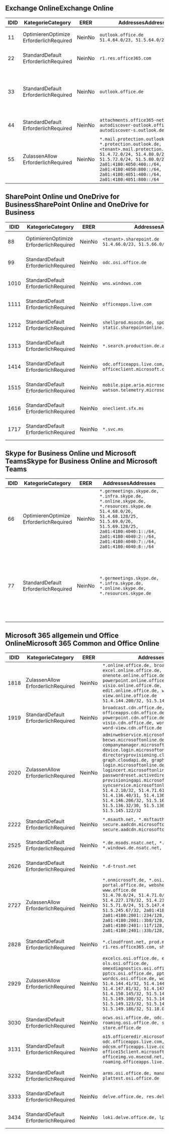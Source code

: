 <!--THIS FILE IS AUTOMATICALLY GENERATED. MANUAL CHANGES WILL BE OVERWRITTEN.-->
<!--Please contact the Office 365 Endpoints team with any questions.-->
<!--Germany endpoints version 2019072900-->
<!--File generated 2019-08-21 08:00:16.4606-->

## <a name="exchange-online"></a><span data-ttu-id="4655d-101">Exchange Online</span><span class="sxs-lookup"><span data-stu-id="4655d-101">Exchange Online</span></span>

<span data-ttu-id="4655d-102">ID</span><span class="sxs-lookup"><span data-stu-id="4655d-102">ID</span></span> | <span data-ttu-id="4655d-103">Kategorie</span><span class="sxs-lookup"><span data-stu-id="4655d-103">Category</span></span> | <span data-ttu-id="4655d-104">ER</span><span class="sxs-lookup"><span data-stu-id="4655d-104">ER</span></span> | <span data-ttu-id="4655d-105">Addresses</span><span class="sxs-lookup"><span data-stu-id="4655d-105">Addresses</span></span> | <span data-ttu-id="4655d-106">Ports</span><span class="sxs-lookup"><span data-stu-id="4655d-106">Ports</span></span>
-- | -------------------- | -- | ------------------------------------------------------------------------------------------------------------------------------------------------------------------------------------------------------------------------------------------------------------ | -------------------------------
<span data-ttu-id="4655d-107">1</span><span class="sxs-lookup"><span data-stu-id="4655d-107">1</span></span> | <span data-ttu-id="4655d-108">Optimieren</span><span class="sxs-lookup"><span data-stu-id="4655d-108">Optimize</span></span><BR><span data-ttu-id="4655d-109">Erforderlich</span><span class="sxs-lookup"><span data-stu-id="4655d-109">Required</span></span> | <span data-ttu-id="4655d-110">Nein</span><span class="sxs-lookup"><span data-stu-id="4655d-110">No</span></span> | `outlook.office.de`<BR>`51.4.64.0/23, 51.5.64.0/23` | <span data-ttu-id="4655d-111">**TCP:** 443, 80</span><span class="sxs-lookup"><span data-stu-id="4655d-111">**TCP:** 443, 80</span></span>
<span data-ttu-id="4655d-112">2</span><span class="sxs-lookup"><span data-stu-id="4655d-112">2</span></span> | <span data-ttu-id="4655d-113">Standard</span><span class="sxs-lookup"><span data-stu-id="4655d-113">Default</span></span><BR><span data-ttu-id="4655d-114">Erforderlich</span><span class="sxs-lookup"><span data-stu-id="4655d-114">Required</span></span> | <span data-ttu-id="4655d-115">Nein</span><span class="sxs-lookup"><span data-stu-id="4655d-115">No</span></span> | `r1.res.office365.com` | <span data-ttu-id="4655d-116">**TCP:** 443, 80</span><span class="sxs-lookup"><span data-stu-id="4655d-116">**TCP:** 443, 80</span></span>
<span data-ttu-id="4655d-117">3</span><span class="sxs-lookup"><span data-stu-id="4655d-117">3</span></span> | <span data-ttu-id="4655d-118">Standard</span><span class="sxs-lookup"><span data-stu-id="4655d-118">Default</span></span><BR><span data-ttu-id="4655d-119">Erforderlich</span><span class="sxs-lookup"><span data-stu-id="4655d-119">Required</span></span> | <span data-ttu-id="4655d-120">Nein</span><span class="sxs-lookup"><span data-stu-id="4655d-120">No</span></span> | `outlook.office.de` | <span data-ttu-id="4655d-121">**TCP:** 143, 25, 587, 993, 995</span><span class="sxs-lookup"><span data-stu-id="4655d-121">**TCP:** 143, 25, 587, 993, 995</span></span>
<span data-ttu-id="4655d-122">4</span><span class="sxs-lookup"><span data-stu-id="4655d-122">4</span></span> | <span data-ttu-id="4655d-123">Standard</span><span class="sxs-lookup"><span data-stu-id="4655d-123">Default</span></span><BR><span data-ttu-id="4655d-124">Erforderlich</span><span class="sxs-lookup"><span data-stu-id="4655d-124">Required</span></span> | <span data-ttu-id="4655d-125">Nein</span><span class="sxs-lookup"><span data-stu-id="4655d-125">No</span></span> | `attachments.office365-net.de, autodiscover-outlook.office.de, autodiscover-s.outlook.de` | <span data-ttu-id="4655d-126">**TCP:** 443, 80</span><span class="sxs-lookup"><span data-stu-id="4655d-126">**TCP:** 443, 80</span></span>
<span data-ttu-id="4655d-127">5</span><span class="sxs-lookup"><span data-stu-id="4655d-127">5</span></span> | <span data-ttu-id="4655d-128">Zulassen</span><span class="sxs-lookup"><span data-stu-id="4655d-128">Allow</span></span><BR><span data-ttu-id="4655d-129">Erforderlich</span><span class="sxs-lookup"><span data-stu-id="4655d-129">Required</span></span> | <span data-ttu-id="4655d-130">Nein</span><span class="sxs-lookup"><span data-stu-id="4655d-130">No</span></span> | `*.mail.protection.outlook.de, *.protection.outlook.de, <tenant>.mail.protection.outlook.de`<BR>`51.4.72.0/24, 51.4.80.0/27, 51.5.72.0/24, 51.5.80.0/27, 2a01:4180:4050:400::/64, 2a01:4180:4050:800::/64, 2a01:4180:4051:400::/64, 2a01:4180:4051:800::/64` | <span data-ttu-id="4655d-131">**TCP:** 25, 443</span><span class="sxs-lookup"><span data-stu-id="4655d-131">**TCP:** 25, 443</span></span>

## <a name="sharepoint-online-and-onedrive-for-business"></a><span data-ttu-id="4655d-132">SharePoint Online und OneDrive for Business</span><span class="sxs-lookup"><span data-stu-id="4655d-132">SharePoint Online and OneDrive for Business</span></span>

<span data-ttu-id="4655d-133">ID</span><span class="sxs-lookup"><span data-stu-id="4655d-133">ID</span></span> | <span data-ttu-id="4655d-134">Kategorie</span><span class="sxs-lookup"><span data-stu-id="4655d-134">Category</span></span> | <span data-ttu-id="4655d-135">ER</span><span class="sxs-lookup"><span data-stu-id="4655d-135">ER</span></span> | <span data-ttu-id="4655d-136">Addresses</span><span class="sxs-lookup"><span data-stu-id="4655d-136">Addresses</span></span> | <span data-ttu-id="4655d-137">Ports</span><span class="sxs-lookup"><span data-stu-id="4655d-137">Ports</span></span>
-- | -------------------- | -- | ------------------------------------------------------------------------------ | ----------------
<span data-ttu-id="4655d-138">8</span><span class="sxs-lookup"><span data-stu-id="4655d-138">8</span></span> | <span data-ttu-id="4655d-139">Optimieren</span><span class="sxs-lookup"><span data-stu-id="4655d-139">Optimize</span></span><BR><span data-ttu-id="4655d-140">Erforderlich</span><span class="sxs-lookup"><span data-stu-id="4655d-140">Required</span></span> | <span data-ttu-id="4655d-141">Nein</span><span class="sxs-lookup"><span data-stu-id="4655d-141">No</span></span> | `<tenant>.sharepoint.de`<BR>`51.4.66.0/23, 51.5.66.0/23` | <span data-ttu-id="4655d-142">**TCP:** 443, 80</span><span class="sxs-lookup"><span data-stu-id="4655d-142">**TCP:** 443, 80</span></span>
<span data-ttu-id="4655d-143">9</span><span class="sxs-lookup"><span data-stu-id="4655d-143">9</span></span> | <span data-ttu-id="4655d-144">Standard</span><span class="sxs-lookup"><span data-stu-id="4655d-144">Default</span></span><BR><span data-ttu-id="4655d-145">Erforderlich</span><span class="sxs-lookup"><span data-stu-id="4655d-145">Required</span></span> | <span data-ttu-id="4655d-146">Nein</span><span class="sxs-lookup"><span data-stu-id="4655d-146">No</span></span> | `odc.osi.office.de` | <span data-ttu-id="4655d-147">**TCP:** 443, 80</span><span class="sxs-lookup"><span data-stu-id="4655d-147">**TCP:** 443, 80</span></span>
<span data-ttu-id="4655d-148">10</span><span class="sxs-lookup"><span data-stu-id="4655d-148">10</span></span> | <span data-ttu-id="4655d-149">Standard</span><span class="sxs-lookup"><span data-stu-id="4655d-149">Default</span></span><BR><span data-ttu-id="4655d-150">Erforderlich</span><span class="sxs-lookup"><span data-stu-id="4655d-150">Required</span></span> | <span data-ttu-id="4655d-151">Nein</span><span class="sxs-lookup"><span data-stu-id="4655d-151">No</span></span> | `wns.windows.com` | <span data-ttu-id="4655d-152">**TCP:** 443, 80</span><span class="sxs-lookup"><span data-stu-id="4655d-152">**TCP:** 443, 80</span></span>
<span data-ttu-id="4655d-153">11</span><span class="sxs-lookup"><span data-stu-id="4655d-153">11</span></span> | <span data-ttu-id="4655d-154">Standard</span><span class="sxs-lookup"><span data-stu-id="4655d-154">Default</span></span><BR><span data-ttu-id="4655d-155">Erforderlich</span><span class="sxs-lookup"><span data-stu-id="4655d-155">Required</span></span> | <span data-ttu-id="4655d-156">Nein</span><span class="sxs-lookup"><span data-stu-id="4655d-156">No</span></span> | `officeapps.live.com` | <span data-ttu-id="4655d-157">**TCP:** 443, 80</span><span class="sxs-lookup"><span data-stu-id="4655d-157">**TCP:** 443, 80</span></span>
<span data-ttu-id="4655d-158">12</span><span class="sxs-lookup"><span data-stu-id="4655d-158">12</span></span> | <span data-ttu-id="4655d-159">Standard</span><span class="sxs-lookup"><span data-stu-id="4655d-159">Default</span></span><BR><span data-ttu-id="4655d-160">Erforderlich</span><span class="sxs-lookup"><span data-stu-id="4655d-160">Required</span></span> | <span data-ttu-id="4655d-161">Nein</span><span class="sxs-lookup"><span data-stu-id="4655d-161">No</span></span> | `shellprod.msocdn.de, spoprod-a.akamaihd.net, static.sharepointonline.com` | <span data-ttu-id="4655d-162">**TCP:** 443, 80</span><span class="sxs-lookup"><span data-stu-id="4655d-162">**TCP:** 443, 80</span></span>
<span data-ttu-id="4655d-163">13</span><span class="sxs-lookup"><span data-stu-id="4655d-163">13</span></span> | <span data-ttu-id="4655d-164">Standard</span><span class="sxs-lookup"><span data-stu-id="4655d-164">Default</span></span><BR><span data-ttu-id="4655d-165">Erforderlich</span><span class="sxs-lookup"><span data-stu-id="4655d-165">Required</span></span> | <span data-ttu-id="4655d-166">Nein</span><span class="sxs-lookup"><span data-stu-id="4655d-166">No</span></span> | `*.search.production.de.azuretrafficmanager.de` | <span data-ttu-id="4655d-167">**TCP:** 443</span><span class="sxs-lookup"><span data-stu-id="4655d-167">**TCP:** 443</span></span>
<span data-ttu-id="4655d-168">14</span><span class="sxs-lookup"><span data-stu-id="4655d-168">14</span></span> | <span data-ttu-id="4655d-169">Standard</span><span class="sxs-lookup"><span data-stu-id="4655d-169">Default</span></span><BR><span data-ttu-id="4655d-170">Erforderlich</span><span class="sxs-lookup"><span data-stu-id="4655d-170">Required</span></span> | <span data-ttu-id="4655d-171">Nein</span><span class="sxs-lookup"><span data-stu-id="4655d-171">No</span></span> | `odc.officeapps.live.com, officeclient.microsoft.com` | <span data-ttu-id="4655d-172">**TCP:** 443, 80</span><span class="sxs-lookup"><span data-stu-id="4655d-172">**TCP:** 443, 80</span></span>
<span data-ttu-id="4655d-173">15</span><span class="sxs-lookup"><span data-stu-id="4655d-173">15</span></span> | <span data-ttu-id="4655d-174">Standard</span><span class="sxs-lookup"><span data-stu-id="4655d-174">Default</span></span><BR><span data-ttu-id="4655d-175">Erforderlich</span><span class="sxs-lookup"><span data-stu-id="4655d-175">Required</span></span> | <span data-ttu-id="4655d-176">Nein</span><span class="sxs-lookup"><span data-stu-id="4655d-176">No</span></span> | `mobile.pipe.aria.microsoft.com, ssw.live.com, watson.telemetry.microsoft.com` | <span data-ttu-id="4655d-177">**TCP:** 443, 80</span><span class="sxs-lookup"><span data-stu-id="4655d-177">**TCP:** 443, 80</span></span>
<span data-ttu-id="4655d-178">16</span><span class="sxs-lookup"><span data-stu-id="4655d-178">16</span></span> | <span data-ttu-id="4655d-179">Standard</span><span class="sxs-lookup"><span data-stu-id="4655d-179">Default</span></span><BR><span data-ttu-id="4655d-180">Erforderlich</span><span class="sxs-lookup"><span data-stu-id="4655d-180">Required</span></span> | <span data-ttu-id="4655d-181">Nein</span><span class="sxs-lookup"><span data-stu-id="4655d-181">No</span></span> | `oneclient.sfx.ms` | <span data-ttu-id="4655d-182">**TCP:** 443, 80</span><span class="sxs-lookup"><span data-stu-id="4655d-182">**TCP:** 443, 80</span></span>
<span data-ttu-id="4655d-183">17</span><span class="sxs-lookup"><span data-stu-id="4655d-183">17</span></span> | <span data-ttu-id="4655d-184">Standard</span><span class="sxs-lookup"><span data-stu-id="4655d-184">Default</span></span><BR><span data-ttu-id="4655d-185">Erforderlich</span><span class="sxs-lookup"><span data-stu-id="4655d-185">Required</span></span> | <span data-ttu-id="4655d-186">Nein</span><span class="sxs-lookup"><span data-stu-id="4655d-186">No</span></span> | `*.svc.ms` | <span data-ttu-id="4655d-187">**TCP:** 443, 80</span><span class="sxs-lookup"><span data-stu-id="4655d-187">**TCP:** 443, 80</span></span>

## <a name="skype-for-business-online-and-microsoft-teams"></a><span data-ttu-id="4655d-188">Skype for Business Online und Microsoft Teams</span><span class="sxs-lookup"><span data-stu-id="4655d-188">Skype for Business Online and Microsoft Teams</span></span>

<span data-ttu-id="4655d-189">ID</span><span class="sxs-lookup"><span data-stu-id="4655d-189">ID</span></span> | <span data-ttu-id="4655d-190">Kategorie</span><span class="sxs-lookup"><span data-stu-id="4655d-190">Category</span></span> | <span data-ttu-id="4655d-191">ER</span><span class="sxs-lookup"><span data-stu-id="4655d-191">ER</span></span> | <span data-ttu-id="4655d-192">Addresses</span><span class="sxs-lookup"><span data-stu-id="4655d-192">Addresses</span></span> | <span data-ttu-id="4655d-193">Ports</span><span class="sxs-lookup"><span data-stu-id="4655d-193">Ports</span></span>
-- | -------------------- | -- | ----------------------------------------------------------------------------------------------------------------------------------------------------------------------------------------------------------------------------------------------- | --------------------------------------------------
<span data-ttu-id="4655d-194">6</span><span class="sxs-lookup"><span data-stu-id="4655d-194">6</span></span> | <span data-ttu-id="4655d-195">Optimieren</span><span class="sxs-lookup"><span data-stu-id="4655d-195">Optimize</span></span><BR><span data-ttu-id="4655d-196">Erforderlich</span><span class="sxs-lookup"><span data-stu-id="4655d-196">Required</span></span> | <span data-ttu-id="4655d-197">Nein</span><span class="sxs-lookup"><span data-stu-id="4655d-197">No</span></span> | `*.germeetings.skype.de, *.infra.skype.de, *.online.skype.de, *.resources.skype.de`<BR>`51.4.68.0/26, 51.4.68.128/25, 51.5.69.0/26, 51.5.69.128/25, 2a01:4180:4040:1::/64, 2a01:4180:4040:2::/64, 2a01:4180:4040:7::/64, 2a01:4180:4040:8::/64` | <span data-ttu-id="4655d-198">**TCP:** 443, 80</span><span class="sxs-lookup"><span data-stu-id="4655d-198">**TCP:** 443, 80</span></span><BR><span data-ttu-id="4655d-199">**UDP:** 3478</span><span class="sxs-lookup"><span data-stu-id="4655d-199">**UDP:** 3478</span></span>
<span data-ttu-id="4655d-200">7</span><span class="sxs-lookup"><span data-stu-id="4655d-200">7</span></span> | <span data-ttu-id="4655d-201">Standard</span><span class="sxs-lookup"><span data-stu-id="4655d-201">Default</span></span><BR><span data-ttu-id="4655d-202">Erforderlich</span><span class="sxs-lookup"><span data-stu-id="4655d-202">Required</span></span> | <span data-ttu-id="4655d-203">Nein</span><span class="sxs-lookup"><span data-stu-id="4655d-203">No</span></span> | `*.germeetings.skype.de, *.infra.skype.de, *.online.skype.de, *.resources.skype.de` | <span data-ttu-id="4655d-204">**TCP:** 5061, 50000-59999</span><span class="sxs-lookup"><span data-stu-id="4655d-204">**TCP:** 5061, 50000-59999</span></span><BR><span data-ttu-id="4655d-205">**UDP:** 50000-59999</span><span class="sxs-lookup"><span data-stu-id="4655d-205">**UDP:** 50000-59999</span></span>

## <a name="microsoft-365-common-and-office-online"></a><span data-ttu-id="4655d-206">Microsoft 365 allgemein und Office Online</span><span class="sxs-lookup"><span data-stu-id="4655d-206">Microsoft 365 Common and Office Online</span></span>

<span data-ttu-id="4655d-207">ID</span><span class="sxs-lookup"><span data-stu-id="4655d-207">ID</span></span> | <span data-ttu-id="4655d-208">Kategorie</span><span class="sxs-lookup"><span data-stu-id="4655d-208">Category</span></span> | <span data-ttu-id="4655d-209">ER</span><span class="sxs-lookup"><span data-stu-id="4655d-209">ER</span></span> | <span data-ttu-id="4655d-210">Addresses</span><span class="sxs-lookup"><span data-stu-id="4655d-210">Addresses</span></span> | <span data-ttu-id="4655d-211">Ports</span><span class="sxs-lookup"><span data-stu-id="4655d-211">Ports</span></span>
-- | ------------------- | -- | -------------------------------------------------------------------------------------------------------------------------------------------------------------------------------------------------------------------------------------------------------------------------------------------------------------------------------------------------------------------------------------------------------------------------------------------------------------------------------------------------------------------------------------------------------------------------------------------------------------------------- | ----------------
<span data-ttu-id="4655d-212">18</span><span class="sxs-lookup"><span data-stu-id="4655d-212">18</span></span> | <span data-ttu-id="4655d-213">Zulassen</span><span class="sxs-lookup"><span data-stu-id="4655d-213">Allow</span></span><BR><span data-ttu-id="4655d-214">Erforderlich</span><span class="sxs-lookup"><span data-stu-id="4655d-214">Required</span></span> | <span data-ttu-id="4655d-215">Nein</span><span class="sxs-lookup"><span data-stu-id="4655d-215">No</span></span> | `*.online.office.de, broadcast.online.office.de, excel.online.office.de, onenote.online.office.de, powerpoint.online.office.de, visio.online.office.de, word-edit.online.office.de, word-view.online.office.de`<BR>`51.4.144.200/32, 51.5.149.3/32, 51.18.16.0/23` | <span data-ttu-id="4655d-216">**TCP:** 443</span><span class="sxs-lookup"><span data-stu-id="4655d-216">**TCP:** 443</span></span>
<span data-ttu-id="4655d-217">19</span><span class="sxs-lookup"><span data-stu-id="4655d-217">19</span></span> | <span data-ttu-id="4655d-218">Standard</span><span class="sxs-lookup"><span data-stu-id="4655d-218">Default</span></span><BR><span data-ttu-id="4655d-219">Erforderlich</span><span class="sxs-lookup"><span data-stu-id="4655d-219">Required</span></span> | <span data-ttu-id="4655d-220">Nein</span><span class="sxs-lookup"><span data-stu-id="4655d-220">No</span></span> | `broadcast.cdn.office.de, excel.cdn.office.de, officeapps.cdn.office.de, onenote.cdn.office.de, powerpoint.cdn.office.de, view.cdn.office.de, visio.cdn.office.de, word-edit.cdn.office.de, word-view.cdn.office.de` | <span data-ttu-id="4655d-221">**TCP:** 443</span><span class="sxs-lookup"><span data-stu-id="4655d-221">**TCP:** 443</span></span>
<span data-ttu-id="4655d-222">20</span><span class="sxs-lookup"><span data-stu-id="4655d-222">20</span></span> | <span data-ttu-id="4655d-223">Zulassen</span><span class="sxs-lookup"><span data-stu-id="4655d-223">Allow</span></span><BR><span data-ttu-id="4655d-224">Erforderlich</span><span class="sxs-lookup"><span data-stu-id="4655d-224">Required</span></span> | <span data-ttu-id="4655d-225">Nein</span><span class="sxs-lookup"><span data-stu-id="4655d-225">No</span></span> | `adminwebservice.microsoftonline.de, becws.microsoftonline.de, companymanager.microsoftonline.de, device.login.microsoftonline.de, directoryprovisioning.cloudapi.de, graph.cloudapi.de, graph.microsoft.de, login.microsoftonline.de, logincert.microsoftonline.de, pas.cloudapi.de, passwordreset.activedirectory.microsoftazure.de, provisioningapi.microsoftonline.de, syncservice.microsoftonline.de`<BR>`51.4.2.10/32, 51.4.71.61/32, 51.4.136.38/31, 51.4.136.40/31, 51.4.136.42/32, 51.4.146.38/32, 51.4.146.206/32, 51.5.16.7/32, 51.5.71.22/32, 51.5.136.32/30, 51.5.136.36/32, 51.5.145.29/32, 51.5.145.122/32` | <span data-ttu-id="4655d-226">**TCP:** 443, 80</span><span class="sxs-lookup"><span data-stu-id="4655d-226">**TCP:** 443, 80</span></span>
<span data-ttu-id="4655d-227">22</span><span class="sxs-lookup"><span data-stu-id="4655d-227">22</span></span> | <span data-ttu-id="4655d-228">Standard</span><span class="sxs-lookup"><span data-stu-id="4655d-228">Default</span></span><BR><span data-ttu-id="4655d-229">Erforderlich</span><span class="sxs-lookup"><span data-stu-id="4655d-229">Required</span></span> | <span data-ttu-id="4655d-230">Nein</span><span class="sxs-lookup"><span data-stu-id="4655d-230">No</span></span> | `*.msauth.net, *.msftauth.net, secure.aadcdn.microsoftonline-p.com, secure.aadcdn.microsoftonline-p.de` | <span data-ttu-id="4655d-231">**TCP:** 443, 80</span><span class="sxs-lookup"><span data-stu-id="4655d-231">**TCP:** 443, 80</span></span>
<span data-ttu-id="4655d-232">25</span><span class="sxs-lookup"><span data-stu-id="4655d-232">25</span></span> | <span data-ttu-id="4655d-233">Standard</span><span class="sxs-lookup"><span data-stu-id="4655d-233">Default</span></span><BR><span data-ttu-id="4655d-234">Erforderlich</span><span class="sxs-lookup"><span data-stu-id="4655d-234">Required</span></span> | <span data-ttu-id="4655d-235">Nein</span><span class="sxs-lookup"><span data-stu-id="4655d-235">No</span></span> | `*.de.msods.nsatc.net, *.office.de.akadns.net, *.windows.de.nsatc.net, officehome.msocdn.de` | <span data-ttu-id="4655d-236">**TCP:** 443, 80</span><span class="sxs-lookup"><span data-stu-id="4655d-236">**TCP:** 443, 80</span></span>
<span data-ttu-id="4655d-237">26</span><span class="sxs-lookup"><span data-stu-id="4655d-237">26</span></span> | <span data-ttu-id="4655d-238">Standard</span><span class="sxs-lookup"><span data-stu-id="4655d-238">Default</span></span><BR><span data-ttu-id="4655d-239">Erforderlich</span><span class="sxs-lookup"><span data-stu-id="4655d-239">Required</span></span> | <span data-ttu-id="4655d-240">Nein</span><span class="sxs-lookup"><span data-stu-id="4655d-240">No</span></span> | `*.d-trust.net` | <span data-ttu-id="4655d-241">**TCP:** 443, 80</span><span class="sxs-lookup"><span data-stu-id="4655d-241">**TCP:** 443, 80</span></span>
<span data-ttu-id="4655d-242">27</span><span class="sxs-lookup"><span data-stu-id="4655d-242">27</span></span> | <span data-ttu-id="4655d-243">Zulassen</span><span class="sxs-lookup"><span data-stu-id="4655d-243">Allow</span></span><BR><span data-ttu-id="4655d-244">Erforderlich</span><span class="sxs-lookup"><span data-stu-id="4655d-244">Required</span></span> | <span data-ttu-id="4655d-245">Nein</span><span class="sxs-lookup"><span data-stu-id="4655d-245">No</span></span> | `*.onmicrosoft.de, *.osi.office.de, office.de, portal.office.de, webshell.suite.office.de, www.office.de`<BR>`51.4.70.0/24, 51.4.71.0/24, 51.4.226.115/32, 51.4.227.178/32, 51.4.230.178/32, 51.5.70.0/24, 51.5.71.0/24, 51.5.147.48/32, 51.5.242.163/32, 51.5.245.67/32, 2a01:4180:2001::92/128, 2a01:4180:2001::234/128, 2a01:4180:2001::3b8/128, 2a01:4180:2401::11f/128, 2a01:4180:2401::33b/128, 2a01:4180:2401::55b/128` | <span data-ttu-id="4655d-246">**TCP:** 443, 80</span><span class="sxs-lookup"><span data-stu-id="4655d-246">**TCP:** 443, 80</span></span>
<span data-ttu-id="4655d-247">28</span><span class="sxs-lookup"><span data-stu-id="4655d-247">28</span></span> | <span data-ttu-id="4655d-248">Standard</span><span class="sxs-lookup"><span data-stu-id="4655d-248">Default</span></span><BR><span data-ttu-id="4655d-249">Erforderlich</span><span class="sxs-lookup"><span data-stu-id="4655d-249">Required</span></span> | <span data-ttu-id="4655d-250">Nein</span><span class="sxs-lookup"><span data-stu-id="4655d-250">No</span></span> | `*.cloudfront.net, prod.msocdn.de, r1.res.office365.com, shellprod.msocdn.de` | <span data-ttu-id="4655d-251">**TCP:** 443, 80</span><span class="sxs-lookup"><span data-stu-id="4655d-251">**TCP:** 443, 80</span></span>
<span data-ttu-id="4655d-252">29</span><span class="sxs-lookup"><span data-stu-id="4655d-252">29</span></span> | <span data-ttu-id="4655d-253">Zulassen</span><span class="sxs-lookup"><span data-stu-id="4655d-253">Allow</span></span><BR><span data-ttu-id="4655d-254">Erforderlich</span><span class="sxs-lookup"><span data-stu-id="4655d-254">Required</span></span> | <span data-ttu-id="4655d-255">Nein</span><span class="sxs-lookup"><span data-stu-id="4655d-255">No</span></span> | `excelcs.osi.office.de, excelps.osi.office.de, ols.osi.office.de, omexdiagnostics.osi.office.de, pptcs.osi.office.de, pptps.osi.office.de, wordcs.osi.office.de, wordps.osi.office.de`<BR>`51.4.144.41/32, 51.4.144.174/32, 51.4.145.38/32, 51.4.147.81/32, 51.4.147.233/32, 51.4.148.12/32, 51.4.150.145/32, 51.5.147.242/32, 51.5.149.100/32, 51.5.149.119/32, 51.5.149.123/32, 51.5.149.180/32, 51.5.149.186/32, 51.18.0.0/21` | <span data-ttu-id="4655d-256">**TCP:** 443, 80</span><span class="sxs-lookup"><span data-stu-id="4655d-256">**TCP:** 443, 80</span></span>
<span data-ttu-id="4655d-257">30</span><span class="sxs-lookup"><span data-stu-id="4655d-257">30</span></span> | <span data-ttu-id="4655d-258">Standard</span><span class="sxs-lookup"><span data-stu-id="4655d-258">Default</span></span><BR><span data-ttu-id="4655d-259">Erforderlich</span><span class="sxs-lookup"><span data-stu-id="4655d-259">Required</span></span> | <span data-ttu-id="4655d-260">Nein</span><span class="sxs-lookup"><span data-stu-id="4655d-260">No</span></span> | `ocws.osi.office.de, odc.osi.office.de, roaming.osi.office.de, sharepoint.de, store.office.de` | <span data-ttu-id="4655d-261">**TCP:** 443, 80</span><span class="sxs-lookup"><span data-stu-id="4655d-261">**TCP:** 443, 80</span></span>
<span data-ttu-id="4655d-262">31</span><span class="sxs-lookup"><span data-stu-id="4655d-262">31</span></span> | <span data-ttu-id="4655d-263">Standard</span><span class="sxs-lookup"><span data-stu-id="4655d-263">Default</span></span><BR><span data-ttu-id="4655d-264">Erforderlich</span><span class="sxs-lookup"><span data-stu-id="4655d-264">Required</span></span> | <span data-ttu-id="4655d-265">Nein</span><span class="sxs-lookup"><span data-stu-id="4655d-265">No</span></span> | `o15.officeredir.microsoft.com, odc.officeapps.live.com, odcsm.officeapps.live.com, office.microsoft.com, office15client.microsoft.com, officeimg.vo.msecnd.net, roaming.officeapps.live.com` | <span data-ttu-id="4655d-266">**TCP:** 443, 80</span><span class="sxs-lookup"><span data-stu-id="4655d-266">**TCP:** 443, 80</span></span>
<span data-ttu-id="4655d-267">32</span><span class="sxs-lookup"><span data-stu-id="4655d-267">32</span></span> | <span data-ttu-id="4655d-268">Standard</span><span class="sxs-lookup"><span data-stu-id="4655d-268">Default</span></span><BR><span data-ttu-id="4655d-269">Erforderlich</span><span class="sxs-lookup"><span data-stu-id="4655d-269">Required</span></span> | <span data-ttu-id="4655d-270">Nein</span><span class="sxs-lookup"><span data-stu-id="4655d-270">No</span></span> | `arms.osi.office.de, manage.osi.office.de, plattest.osi.office.de` | <span data-ttu-id="4655d-271">**TCP:** 443, 80</span><span class="sxs-lookup"><span data-stu-id="4655d-271">**TCP:** 443, 80</span></span>
<span data-ttu-id="4655d-272">33</span><span class="sxs-lookup"><span data-stu-id="4655d-272">33</span></span> | <span data-ttu-id="4655d-273">Standard</span><span class="sxs-lookup"><span data-stu-id="4655d-273">Default</span></span><BR><span data-ttu-id="4655d-274">Erforderlich</span><span class="sxs-lookup"><span data-stu-id="4655d-274">Required</span></span> | <span data-ttu-id="4655d-275">Nein</span><span class="sxs-lookup"><span data-stu-id="4655d-275">No</span></span> | `delve.office.de, res.delve.office.com` | <span data-ttu-id="4655d-276">**TCP:** 443</span><span class="sxs-lookup"><span data-stu-id="4655d-276">**TCP:** 443</span></span>
<span data-ttu-id="4655d-277">34</span><span class="sxs-lookup"><span data-stu-id="4655d-277">34</span></span> | <span data-ttu-id="4655d-278">Standard</span><span class="sxs-lookup"><span data-stu-id="4655d-278">Default</span></span><BR><span data-ttu-id="4655d-279">Erforderlich</span><span class="sxs-lookup"><span data-stu-id="4655d-279">Required</span></span> | <span data-ttu-id="4655d-280">Nein</span><span class="sxs-lookup"><span data-stu-id="4655d-280">No</span></span> | `loki.delve.office.de, lpcres.delve.office.com` | <span data-ttu-id="4655d-281">**TCP:** 443</span><span class="sxs-lookup"><span data-stu-id="4655d-281">**TCP:** 443</span></span>
